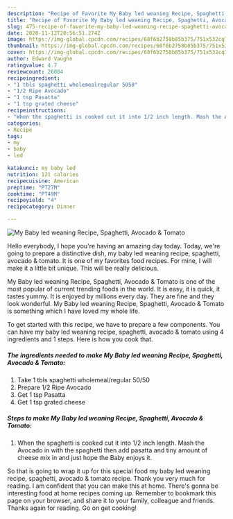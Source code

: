 ```yaml
---
description: "Recipe of Favorite My Baby led weaning Recipe, Spaghetti, Avocado &amp;amp; Tomato"
title: "Recipe of Favorite My Baby led weaning Recipe, Spaghetti, Avocado &amp;amp; Tomato"
slug: 475-recipe-of-favorite-my-baby-led-weaning-recipe-spaghetti-avocado-and-amp-tomato
date: 2020-11-12T20:56:51.274Z
image: https://img-global.cpcdn.com/recipes/68f6b2758b85b375/751x532cq70/my-baby-led-weaning-recipe-spaghetti-avocado-tomato-recipe-main-photo.jpg
thumbnail: https://img-global.cpcdn.com/recipes/68f6b2758b85b375/751x532cq70/my-baby-led-weaning-recipe-spaghetti-avocado-tomato-recipe-main-photo.jpg
cover: https://img-global.cpcdn.com/recipes/68f6b2758b85b375/751x532cq70/my-baby-led-weaning-recipe-spaghetti-avocado-tomato-recipe-main-photo.jpg
author: Edward Vaughn
ratingvalue: 4.7
reviewcount: 26084
recipeingredient:
- "1 tbls spaghetti wholemealregular 5050"
- "1/2 Ripe Avocado"
- "1 tsp Pasatta"
- "1 tsp grated cheese"
recipeinstructions:
- "When the spaghetti is cooked cut it into 1/2 inch length. Mash the Avocado in with the spaghetti then add pasatta and tiny amount of cheese mix in and just hope the Baby enjoys it."
categories:
- Recipe
tags:
- my
- baby
- led

katakunci: my baby led 
nutrition: 121 calories
recipecuisine: American
preptime: "PT27M"
cooktime: "PT49M"
recipeyield: "4"
recipecategory: Dinner

---
```



![My Baby led weaning Recipe, Spaghetti, Avocado &amp; Tomato](https://img-global.cpcdn.com/recipes/68f6b2758b85b375/751x532cq70/my-baby-led-weaning-recipe-spaghetti-avocado-tomato-recipe-main-photo.jpg)

Hello everybody, I hope you're having an amazing day today. Today, we're going to prepare a distinctive dish, my baby led weaning recipe, spaghetti, avocado &amp; tomato. It is one of my favorites food recipes. For mine, I will make it a little bit unique. This will be really delicious.

My Baby led weaning Recipe, Spaghetti, Avocado &amp; Tomato is one of the most popular of current trending foods in the world. It is easy, it is quick, it tastes yummy. It is enjoyed by millions every day. They are fine and they look wonderful. My Baby led weaning Recipe, Spaghetti, Avocado &amp; Tomato is something which I have loved my whole life.




To get started with this recipe, we have to prepare a few components. You can have my baby led weaning recipe, spaghetti, avocado &amp; tomato using 4 ingredients and 1 steps. Here is how you cook that.

<!--inarticleads1-->

##### The ingredients needed to make My Baby led weaning Recipe, Spaghetti, Avocado &amp; Tomato:

1. Take 1 tbls spaghetti wholemeal/regular 50/50
1. Prepare 1/2 Ripe Avocado
1. Get 1 tsp Pasatta
1. Get 1 tsp grated cheese




<!--inarticleads2-->

##### Steps to make My Baby led weaning Recipe, Spaghetti, Avocado &amp; Tomato:

1. When the spaghetti is cooked cut it into 1/2 inch length. Mash the Avocado in with the spaghetti then add pasatta and tiny amount of cheese mix in and just hope the Baby enjoys it.




So that is going to wrap it up for this special food my baby led weaning recipe, spaghetti, avocado &amp; tomato recipe. Thank you very much for reading. I am confident that you can make this at home. There's gonna be interesting food at home recipes coming up. Remember to bookmark this page on your browser, and share it to your family, colleague and friends. Thanks again for reading. Go on get cooking!
